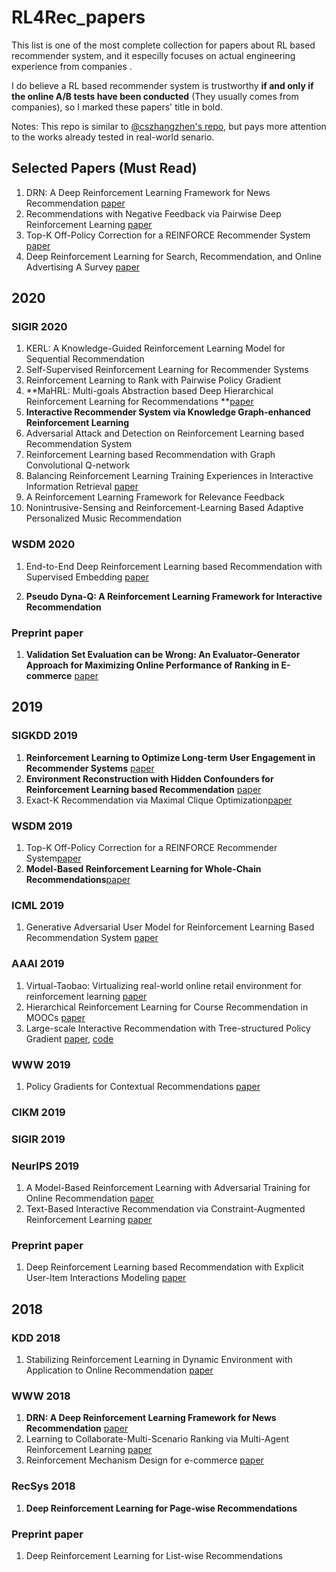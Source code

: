 # RL4Rec_papers

This list is one of the most complete collection for papers about RL based recommender system, and  it especilly focuses on actual engineering experience from companies .

I do believe a RL based recommender system is trustworthy **if and only if the online A/B tests have been conducted** (They usually comes from companies), so I marked these papers' title in bold.

Notes: This repo is similar to [@cszhangzhen's repo](https://github.com/cszhangzhen/DRL4Recsys),  but pays more attention to the works already tested in real-world senario.

## Selected Papers (Must Read)
  1. DRN: A Deep Reinforcement Learning Framework for News Recommendation [paper](http://www.personal.psu.edu/~gjz5038/paper/www2018_reinforceRec/www2018_reinforceRec.pdf)
  2. Recommendations with Negative Feedback via Pairwise Deep Reinforcement Learning [paper](https://arxiv.org/abs/1802.06501)
  3. Top-K Off-Policy Correction for a REINFORCE Recommender System [paper](https://arxiv.org/pdf/1812.02353.pdf)
  4. Deep Reinforcement Learning for Search, Recommendation, and Online Advertising A Survey [paper](https://arxiv.org/abs/1812.07127)

## 2020 

### SIGIR 2020
  1. KERL: A Knowledge-Guided Reinforcement Learning Model for Sequential Recommendation
  2. Self-Supervised Reinforcement Learning for Recommender Systems
  3. Reinforcement Learning to Rank with Pairwise Policy Gradient
  4. **MaHRL: Multi-goals Abstraction based Deep Hierarchical Reinforcement Learning for Recommendations **[paper](https://arxiv.org/pdf/1903.09374.pdf)
  5. **Interactive Recommender System via Knowledge Graph-enhanced Reinforcement Learning**
  6. Adversarial Attack and Detection on Reinforcement Learning based Recommendation System
  7. Reinforcement Learning based Recommendation with Graph Convolutional Q-network
  8. Balancing Reinforcement Learning Training Experiences in Interactive Information Retrieval [paper](https://arxiv.org/pdf/2006.03185.pdf)
  9. A Reinforcement Learning Framework for Relevance Feedback
  10. Nonintrusive-Sensing and Reinforcement-Learning Based Adaptive Personalized Music Recommendation

### WSDM 2020
  1. End-to-End Deep Reinforcement Learning based Recommendation with Supervised Embedding [paper](https://dl.acm.org/doi/pdf/10.1145/3336191.3371858)

  2. **Pseudo Dyna-Q: A Reinforcement Learning Framework for Interactive Recommendation**

### Preprint paper
  1. **Validation Set Evaluation can be Wrong: An Evaluator-Generator Approach for Maximizing Online Performance of Ranking in E-commerce**  [paper](https://arxiv.org/abs/2003.11941)

## 2019
### SIGKDD 2019
  1. **Reinforcement Learning to Optimize Long-term User Engagement in Recommender Systems** [paper](https://arxiv.org/abs/1902.05570)
  2. **Environment Reconstruction with Hidden Confounders for Reinforcement Learning based Recommendation** [paper](https://www.kdd.org/kdd2019/accepted-papers/view/reinforcement-learning-to-optimize-long-term-user-engagement-in-recommender)
  3. Exact-K Recommendation via Maximal Clique Optimization[paper](https://arxiv.org/pdf/1905.07089.pdf)

### WSDM 2019
  1. Top-K Off-Policy Correction for a REINFORCE Recommender System[paper](https://arxiv.org/pdf/1812.02353.pdf)
  2. **Model-Based Reinforcement Learning for Whole-Chain Recommendations**[paper](https://arxiv.org/pdf/1902.03987.pdf)

### ICML 2019
  1. Generative Adversarial User Model for Reinforcement Learning Based Recommendation System [paper](http://proceedings.mlr.press/v97/chen19f/chen19f.pdf)
### AAAI 2019
  1. Virtual-Taobao: Virtualizing real-world online retail environment for reinforcement learning [paper](https://arxiv.org/abs/1805.10000)
  2. Hierarchical Reinforcement Learning for Course Recommendation in MOOCs [paper](https://xiaojingzi.github.io/publications/AAAI19-zhang-et-al-HRL.pdf)
  3. Large-scale Interactive Recommendation with Tree-structured Policy Gradient [paper](https://arxiv.org/abs/1811.05869), [code](https://github.com/chenhaokun/TPGR)

### WWW 2019
  1. Policy Gradients for Contextual Recommendations [paper](https://arxiv.org/pdf/1802.04162.pdf)

### CIKM 2019
### SIGIR 2019

### NeurIPS 2019
  1. A Model-Based Reinforcement Learning with Adversarial Training for Online Recommendation [paper](http://papers.nips.cc/paper/9257-a-model-based-reinforcement-learning-with-adversarial-training-for-online-recommendation.pdf)
  2. Text-Based Interactive Recommendation via Constraint-Augmented Reinforcement Learning [paper](http://people.ee.duke.edu/~lcarin/Ruiyi_NeurIPS2019.pdf)

### Preprint paper
  1. Deep Reinforcement Learning based Recommendation with Explicit User-Item Interactions Modeling [paper](https://arxiv.org/pdf/1810.12027.pdf)
## 2018
### KDD 2018
  1. Stabilizing Reinforcement Learning in Dynamic Environment with Application to Online Recommendation [paper](https://dl.acm.org/doi/10.1145/3219819.3220122)

### WWW 2018
  1. **DRN: A Deep Reinforcement Learning Framework for News Recommendation** [paper](http://www.personal.psu.edu/~gjz5038/paper/www2018_reinforceRec/www2018_reinforceRec.pdf)
  2. Learning to Collaborate-Multi-Scenario Ranking via Multi-Agent Reinforcement Learning [paper](https://arxiv.org/abs/1809.06260)
  3. Reinforcement Mechanism Design for e-commerce [paper](https://arxiv.org/pdf/1708.07607.pdf)

### RecSys 2018
  1. **Deep Reinforcement Learning for Page-wise Recommendations**

### Preprint paper
  1. Deep Reinforcement Learning for List-wise Recommendations






